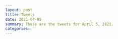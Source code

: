 ```yaml
---
layout: post
title: Tweets
date: 2021-04-05
summary: These are the tweets for April 5, 2021.
categories:
---
```


